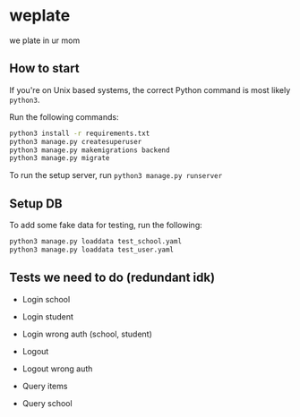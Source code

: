 # weplate
we plate in ur mom

## How to start

If you're on Unix based systems, the correct Python command is most likely `python3`.

Run the following commands:

```bash
python3 install -r requirements.txt
python3 manage.py createsuperuser
python3 manage.py makemigrations backend
python3 manage.py migrate
```

To run the setup server, run `python3 manage.py runserver`

## Setup DB

To add some fake data for testing, run the following:

```bash
python3 manage.py loaddata test_school.yaml
python3 manage.py loaddata test_user.yaml
```

## Tests we need to do (redundant idk)

- Login school
- Login student
- Login wrong auth (school, student)
- Logout
- Logout wrong auth

- Query items
- Query school